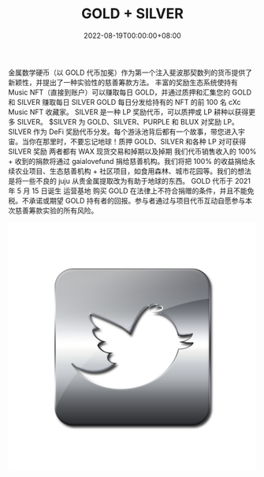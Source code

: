 ﻿---
title: "GOLD + SILVER"
description: "斐波那契上市。 由 SILVER 奖励推动的 GOLD 代币有助于提升地球，100% 收益用于小规模永续农业。"
date: 2022-08-19T00:00:00+08:00
lastmod: 2022-08-19T00:00:00+08:00
draft: false
authors: ["boogArno"]
featuredImage: "gold-silver.png"
tags: ["DeFi","GOLD + SILVER"]
categories: ["nfts"]
nfts: ["DeFi"]
blockchain: "WAX"
website: "https://goldsilver.com/"
twitter: "https://twitter.com/GoldSilver_com"
discord: ""
telegram: ""
github: ""
youtube: ""
twitch: ""
facebook: ""
instagram: ""
reddit: ""
medium: ""
steam: ""
gitbook: ""
googleplay: ""
appstore: ""
status: "Live"
weight: 
lightgallery: true
toc: true
pinned: false
recommend: false
recommend1: false
---
金属数学硬币（以 GOLD 代币加冕）作为第一个注入斐波那契数列的货币提供了新颖性，并提出了一种实验性的慈善筹款方法。
丰富的奖励生态系统使持有 Music NFT（直接到账户）可以赚取每日 GOLD，并通过质押和汇集您的 GOLD 和 SILVER 赚取每日 SILVER
GOLD 每日分发给持有的 NFT 的前 100 名 cXc Music NFT 收藏家。 SILVER 是一种 LP 奖励代币，可以质押或 LP 耕种以获得更多 SILVER。 $SILVER 为 GOLD、SILVER、PURPLE 和 BLUX 对奖励 LP。
SILVER 作为 DeFi 奖励代币分发。每个游泳池背后都有一个故事，带您进入宇宙。当你在那里时，不要忘记地球！质押 GOLD、SILVER 和各种 LP 对可获得 SILVER 奖励
两者都有 WAX 现货交易和掉期以及掉期
我们代币销售收入的 100% + 收到的捐款将通过 gaialovefund 捐给慈善机构。我们将把 100% 的收益捐给永续农业项目、生态慈善机构 + 社区项目，如食用森林、城市花园等。我们的想法是将一些不良的 juju 从贵金属提取改为有助于地球的东西。
GOLD 代币于 2021 年 5 月 15 日诞生
运营基地
购买 GOLD 在法律上不符合捐赠的条件，并且不能免税。不承诺或期望 GOLD 持有者的回报。参与者通过与项目代币互动自愿参与本次慈善筹款实验的所有风险。

![R](R.png)